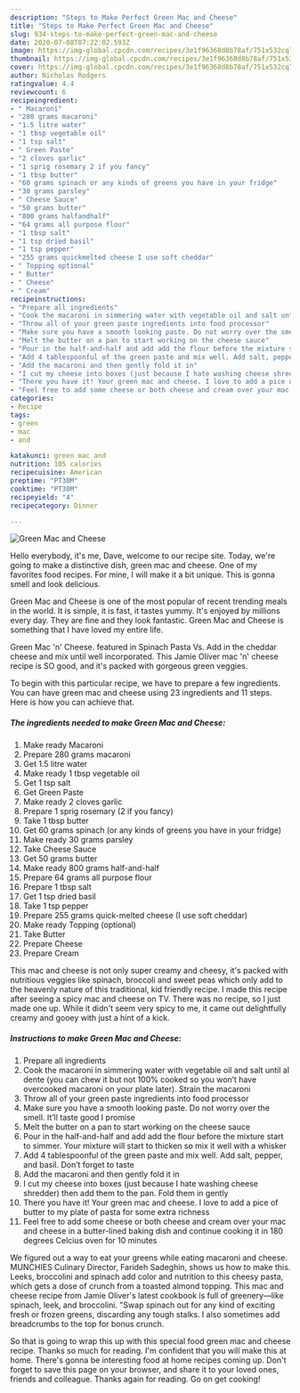 ```yaml
---
description: "Steps to Make Perfect Green Mac and Cheese"
title: "Steps to Make Perfect Green Mac and Cheese"
slug: 934-steps-to-make-perfect-green-mac-and-cheese
date: 2020-07-08T07:22:02.593Z
image: https://img-global.cpcdn.com/recipes/3e1f96368d8b78af/751x532cq70/green-mac-and-cheese-recipe-main-photo.jpg
thumbnail: https://img-global.cpcdn.com/recipes/3e1f96368d8b78af/751x532cq70/green-mac-and-cheese-recipe-main-photo.jpg
cover: https://img-global.cpcdn.com/recipes/3e1f96368d8b78af/751x532cq70/green-mac-and-cheese-recipe-main-photo.jpg
author: Nicholas Rodgers
ratingvalue: 4.4
reviewcount: 6
recipeingredient:
- " Macaroni"
- "280 grams macaroni"
- "1.5 litre water"
- "1 tbsp vegetable oil"
- "1 tsp salt"
- " Green Paste"
- "2 cloves garlic"
- "1 sprig rosemary 2 if you fancy"
- "1 tbsp butter"
- "60 grams spinach or any kinds of greens you have in your fridge"
- "30 grams parsley"
- " Cheese Sauce"
- "50 grams butter"
- "800 grams halfandhalf"
- "64 grams all purpose flour"
- "1 tbsp salt"
- "1 tsp dried basil"
- "1 tsp pepper"
- "255 grams quickmelted cheese I use soft cheddar"
- " Topping optional"
- " Butter"
- " Cheese"
- " Cream"
recipeinstructions:
- "Prepare all ingredients"
- "Cook the macaroni in simmering water with vegetable oil and salt until al dente (you can chew it but not 100% cooked so you won’t have overcooked macaroni on your plate later). Strain the macaroni"
- "Throw all of your green paste ingredients into food processor"
- "Make sure you have a smooth looking paste. Do not worry over the smell. It’ll taste good I promise"
- "Melt the butter on a pan to start working on the cheese sauce"
- "Pour in the half-and-half and add add the flour before the mixture start to simmer. Your mixture will start to thicken so mix it well with a whisker"
- "Add 4 tablespoonful of the green paste and mix well. Add salt, pepper, and basil. Don’t forget to taste"
- "Add the macaroni and then gently fold it in"
- "I cut my cheese into boxes (just because I hate washing cheese shredder) then add them to the pan. Fold them in gently"
- "There you have it! Your green mac and cheese. I love to add a pice of butter to my plate of pasta for some extra richness"
- "Feel free to add some cheese or both cheese and cream over your mac and cheese in a butter-lined baking dish and continue cooking it in 180 degrees Celcius oven for 10 minutes"
categories:
- Recipe
tags:
- green
- mac
- and

katakunci: green mac and 
nutrition: 105 calories
recipecuisine: American
preptime: "PT30M"
cooktime: "PT30M"
recipeyield: "4"
recipecategory: Dinner

---
```



![Green Mac and Cheese](https://img-global.cpcdn.com/recipes/3e1f96368d8b78af/751x532cq70/green-mac-and-cheese-recipe-main-photo.jpg)

Hello everybody, it's me, Dave, welcome to our recipe site. Today, we're going to make a distinctive dish, green mac and cheese. One of my favorites food recipes. For mine, I will make it a bit unique. This is gonna smell and look delicious.

Green Mac and Cheese is one of the most popular of recent trending meals in the world. It is simple, it is fast, it tastes yummy. It's enjoyed by millions every day. They are fine and they look fantastic. Green Mac and Cheese is something that I have loved my entire life.

Green Mac &#39;n&#39; Cheese. featured in Spinach Pasta Vs. Add in the cheddar cheese and mix until well incorporated. This Jamie Oliver mac &#39;n&#39; cheese recipe is SO good, and it&#39;s packed with gorgeous green veggies.


To begin with this particular recipe, we have to prepare a few ingredients. You can have green mac and cheese using 23 ingredients and 11 steps. Here is how you can achieve that.

<!--inarticleads1-->

##### The ingredients needed to make Green Mac and Cheese:

1. Make ready  Macaroni
1. Prepare 280 grams macaroni
1. Get 1.5 litre water
1. Make ready 1 tbsp vegetable oil
1. Get 1 tsp salt
1. Get  Green Paste
1. Make ready 2 cloves garlic
1. Prepare 1 sprig rosemary (2 if you fancy)
1. Take 1 tbsp butter
1. Get 60 grams spinach (or any kinds of greens you have in your fridge)
1. Make ready 30 grams parsley
1. Take  Cheese Sauce
1. Get 50 grams butter
1. Make ready 800 grams half-and-half
1. Prepare 64 grams all purpose flour
1. Prepare 1 tbsp salt
1. Get 1 tsp dried basil
1. Take 1 tsp pepper
1. Prepare 255 grams quick-melted cheese (I use soft cheddar)
1. Make ready  Topping (optional)
1. Take  Butter
1. Prepare  Cheese
1. Prepare  Cream


This mac and cheese is not only super creamy and cheesy, it&#39;s packed with nutritious veggies like spinach, broccoli and sweet peas which only add to the heavenly nature of this traditional, kid friendly recipe. I made this recipe after seeing a spicy mac and cheese on TV. There was no recipe, so I just made one up. While it didn&#39;t seem very spicy to me, it came out delightfully creamy and gooey with just a hint of a kick. 

<!--inarticleads2-->

##### Instructions to make Green Mac and Cheese:

1. Prepare all ingredients
1. Cook the macaroni in simmering water with vegetable oil and salt until al dente (you can chew it but not 100% cooked so you won’t have overcooked macaroni on your plate later). Strain the macaroni
1. Throw all of your green paste ingredients into food processor
1. Make sure you have a smooth looking paste. Do not worry over the smell. It’ll taste good I promise
1. Melt the butter on a pan to start working on the cheese sauce
1. Pour in the half-and-half and add add the flour before the mixture start to simmer. Your mixture will start to thicken so mix it well with a whisker
1. Add 4 tablespoonful of the green paste and mix well. Add salt, pepper, and basil. Don’t forget to taste
1. Add the macaroni and then gently fold it in
1. I cut my cheese into boxes (just because I hate washing cheese shredder) then add them to the pan. Fold them in gently
1. There you have it! Your green mac and cheese. I love to add a pice of butter to my plate of pasta for some extra richness
1. Feel free to add some cheese or both cheese and cream over your mac and cheese in a butter-lined baking dish and continue cooking it in 180 degrees Celcius oven for 10 minutes


We figured out a way to eat your greens while eating macaroni and cheese. MUNCHIES Culinary Director, Farideh Sadeghin, shows us how to make this. Leeks, broccolini and spinach add color and nutrition to this cheesy pasta, which gets a dose of crunch from a toasted almond topping. This mac and cheese recipe from Jamie Oliver&#39;s latest cookbook is full of greenery—like spinach, leek, and broccolini. &#34;Swap spinach out for any kind of exciting fresh or frozen greens, discarding any tough stalks. I also sometimes add breadcrumbs to the top for bonus crunch. 

So that is going to wrap this up with this special food green mac and cheese recipe. Thanks so much for reading. I'm confident that you will make this at home. There's gonna be interesting food at home recipes coming up. Don't forget to save this page on your browser, and share it to your loved ones, friends and colleague. Thanks again for reading. Go on get cooking!
